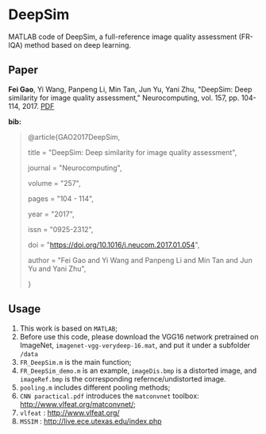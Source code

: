 # DeepSim

MATLAB code of DeepSim, a full-reference image quality assessment (FR-IQA) method based on deep learning. 

## Paper

**Fei Gao**, Yi Wang, Panpeng Li, Min Tan, Jun Yu, Yani Zhu, "DeepSim: Deep similarity for image quality assessment," Neurocomputing, vol. 157, pp. 104-114, 2017. [PDF](https://www.sciencedirect.com/science/article/pii/S0925231217301480?via%3Dihub)

**bib:**

> @article{GAO2017DeepSim,
>
> title = "DeepSim: Deep similarity for image quality assessment",
>
> journal = "Neurocomputing",
>
> volume = "257",
>
> pages = "104 - 114",
>
> year = "2017",
>
> issn = "0925-2312",
>
> doi = "https://doi.org/10.1016/j.neucom.2017.01.054",
>
> author = "Fei Gao and Yi Wang and Panpeng Li and Min Tan and Jun Yu and Yani Zhu",
>
> }

## Usage

1. This work is based on ``MATLAB``;
2. Before use this code, please download the VGG16 network pretrained on ImageNet, ``imagenet-vgg-verydeep-16.mat``, and put it under a subfolder ``/data``
3. ``FR_DeepSim.m`` is the main function;
4. ``FR_DeepSim_demo.m`` is an example, ``imageDis.bmp`` is a distorted image, and  ``imageRef.bmp`` is the corresponding refernce/undistorted image.
5. ``pooling.m`` includes different pooling methods;
6. ``CNN paractical.pdf`` introduces the ``matconvnet`` toolbox: http://www.vlfeat.org/matconvnet/;
7. ``vlfeat`` : http://www.vlfeat.org/
8. ``MSSIM`` : http://live.ece.utexas.edu/index.php


